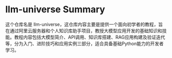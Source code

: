 # llm-universe Summary

这个仓库名是 llm-universe，这仓库内容主要是提供一个面向初学者的教程，旨在通过阿里云服务器和个人知识库助手项目，教授大模型应用开发的基础知识和技能。教程内容包括大模型简介、API调用、知识库搭建、RAG应用构建及验证迭代等，分为入门、进阶技巧和应用实例三部分，适合具备基础Python能力的开发者学习。